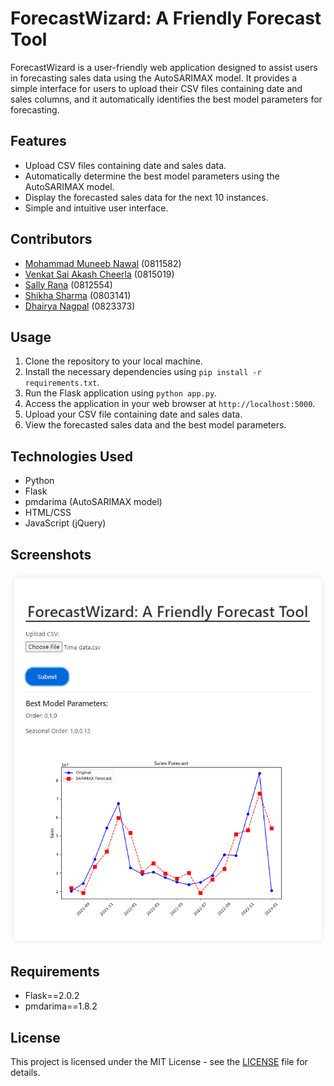 # ForecastWizard: A Friendly Forecast Tool

ForecastWizard is a user-friendly web application designed to assist users in forecasting sales data using the AutoSARIMAX model. It provides a simple interface for users to upload their CSV files containing date and sales columns, and it automatically identifies the best model parameters for forecasting.

## Features

- Upload CSV files containing date and sales data.
- Automatically determine the best model parameters using the AutoSARIMAX model.
- Display the forecasted sales data for the next 10 instances.
- Simple and intuitive user interface.

## Contributors

- [Mohammad Muneeb Nawal](https://github.com/muneeb-nawal) (0811582)
- [Venkat Sai Akash Cheerla](https://github.com/venkatsaia448) (0815019)
- [Sally Rana](https://github.com/sally-rana) (0812554)
- [Shikha Sharma](https://github.com/shikha-sharma10) (0803141)
- [Dhairya Nagpal](https://github.com/dhairyanagpal) (0823373)

## Usage

1. Clone the repository to your local machine.
2. Install the necessary dependencies using `pip install -r requirements.txt`.
3. Run the Flask application using `python app.py`.
4. Access the application in your web browser at `http://localhost:5000`.
5. Upload your CSV file containing date and sales data.
6. View the forecasted sales data and the best model parameters.

## Technologies Used

- Python
- Flask
- pmdarima (AutoSARIMAX model)
- HTML/CSS
- JavaScript (jQuery)

## Screenshots

![Forecast Wizard](https://github.com/Akash-Cheerla/Time-Series-Sales-Forecasting/raw/main/Capston-II%20Reusable%20pipe/Images/ForecastWizard.png "Forecast Wizard")

## Requirements

- Flask==2.0.2
- pmdarima==1.8.2

## License

This project is licensed under the MIT License - see the [LICENSE](LICENSE) file for details.
